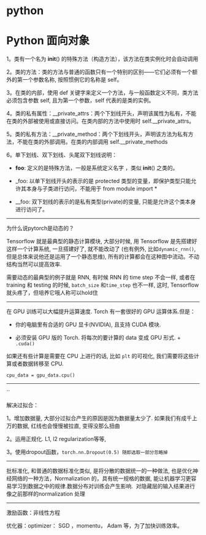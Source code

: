 # python

### 

# Python 面向对象

1。类有一个名为 __init__() 的特殊方法（构造方法），该方法在类实例化时会自动调用

2。类的方法：类的方法与普通的函数只有一个特别的区别——它们必须有一个额外的第一个参数名称, 按照惯例它的名称是 self。

3。在类的内部，使用 def 关键字来定义一个方法，与一般函数定义不同，类方法必须包含参数 self, 且为第一个参数，self 代表的是类的实例。

4。类的私有属性：__private_attrs：两个下划线开头，声明该属性为私有，不能在类的外部被使用或直接访问。在类内部的方法中使用时 self.__private_attrs。

5。类的私有方法：__private_method：两个下划线开头，声明该方法为私有方法，不能在类的外部调用。在类的内部调用 self.__private_methods

6。单下划线、双下划线、头尾双下划线说明：
* __foo__: 定义的是特殊方法，一般是系统定义名字 ，类似 __init__() 之类的。

* _foo: 以单下划线开头的表示的是 protected 类型的变量，即保护类型只能允许其本身与子类进行访问，不能用于 from module import *

* __foo: 双下划线的表示的是私有类型(private)的变量, 只能是允许这个类本身进行访问了。

---

为什么说pytorch是动态的？

Tensorflow 就是最典型的静态计算模块, 大部分时候, 用 Tensorflow 是先搭建好这样一个计算系统, 一旦搭建好了, 就不能改动了 (也有例外, 比如`dynamic_rnn()`, 但是总体来说他还是运用了一个静态思维), 所有的计算都会在这种图中流动。不动结构当然可以提高效率.

需要动态的最典型的例子就是 RNN, 有时候 RNN 的 time step 不会一样, 或者在 training 和 testing 的时候, `batch_size` 和`time_step` 也不一样, 这时, Tensorflow 就头疼了，但培养它哦人称可以hold住

---

在 GPU 训练可以大幅提升运算速度. Torch 有一套很好的 GPU 运算体系.但是：

* 你的电脑里有合适的 GPU 显卡(NVIDIA), 且支持 CUDA 模块.

* 必须安装 GPU 版的 Torch.
将每次的要计算的 data 变成 GPU 形式. + `.cuda()`

如果还有些计算是需要在 CPU 上进行的话, 比如 `plt` 的可视化, 我们需要将这些计算或者数据转移至 CPU.

`cpu_data = gpu_data.cpu()`

---

``

解决过拟合：

1。增加数据量, 大部分过拟合产生的原因是因为数据量太少了. 如果我们有成千上万的数据, 红线也会慢慢被拉直, 变得没那么扭曲 

2。运用正规化. L1, l2 regularization等等,

3。使用dropout函数，`torch.nn.Dropout(0.5) 随即选取一部分忽略掉`

---

批标准化, 和普通的数据标准化类似, 是将分散的数据统一的一种做法, 也是优化神经网络的一种方法，Normalization 的，具有统一规格的数据, 能让机器学习更容易学习到数据之中的规律.数据分布对训练会产生影响.  对隐藏层的输入结果进行像之前那样的normalization 处理

---

激励函数：非线性方程

优化器：optimizer： SGD ，momentu， Adam 等，为了加快训练效率。
